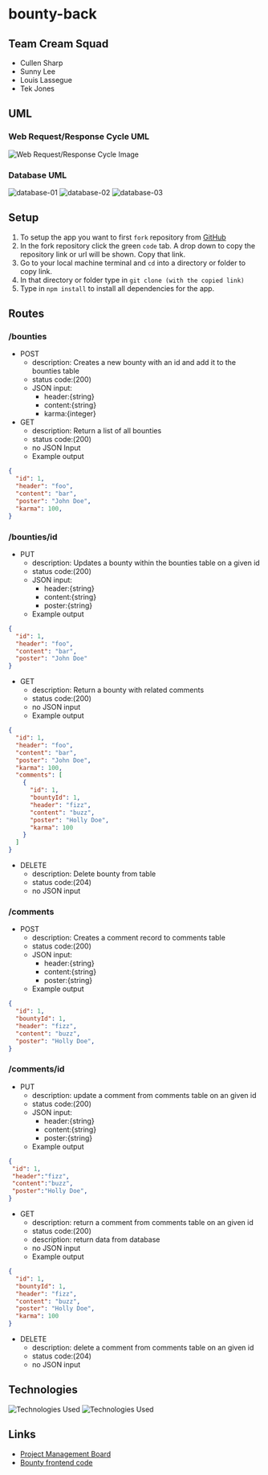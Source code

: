 # bounty-back

## Team Cream Squad

- Cullen Sharp
- Sunny Lee
- Louis Lassegue
- Tek Jones

## UML

### Web Request/Response Cycle UML

![Web Request/Response Cycle Image](assets/wrrc.png)

### Database UML

![database-01](assets/database01.png)
![database-02](assets/database02.png)
![database-03](assets/database03.png)

## Setup

1. To setup the app you want to first `fork` repository from [GitHub](https://github.com/Creams-Quad/bounty-back)
2. In the fork repository click the green `code` tab. A drop down to copy the repository link or url will be shown. Copy that link.
3. Go to your local machine terminal and `cd` into a directory or folder to copy link.
4. In that directory or folder type in `git clone (with the copied link)`
5. Type in `npm install` to install all dependencies for the app.

## Routes

### /bounties

- POST
  - description: Creates a new bounty with an id and add it to the bounties table
  - status code:(200)
  - JSON input:
    - header:{string}
    - content:{string}
    - karma:{integer}
- GET
  - description: Return a list of all bounties
  - status code:(200)
  - no JSON Input
  - Example output

```JSON
{
  "id": 1,
  "header": "foo",
  "content": "bar",
  "poster": "John Doe",
  "karma": 100,
}
```

### /bounties/id

- PUT
  - description: Updates a bounty within the bounties table on a given id
  - status code:(200)
  - JSON input:
    - header:{string}
    - content:{string}
    - poster:{string}  
  - Example output

```JSON
{ 
  "id": 1,
  "header": "foo",
  "content": "bar",
  "poster": "John Doe"
}
```

- GET
  - description: Return a bounty with related comments
  - status code:(200)
  - no JSON input
  - Example output

```JSON
{
  "id": 1,
  "header": "foo",
  "content": "bar",
  "poster": "John Doe",
  "karma": 100,
  "comments": [
    {
      "id": 1,     
      "bountyId": 1,
      "header": "fizz",
      "content": "buzz",
      "poster": "Holly Doe",
      "karma": 100
    }
  ]
}

```

- DELETE
  - description: Delete bounty from table
  - status code:(204)
  - no JSON input
  
### /comments

- POST
  - description: Creates a comment record to comments table
  - status code:(200)
  - JSON input:
    - header:{string}
    - content:{string}
    - poster:{string}
  - Example output

```JSON
{
  "id": 1,
  "bountyId": 1,
  "header": "fizz",
  "content": "buzz",
  "poster": "Holly Doe",
}
```

### /comments/id

- PUT
  - description: update a comment from comments table on an given id
  - status code:(200)
  - JSON input:
    - header:{string}
    - content:{string}
    - poster:{string}
  - Example output

```JSON
{
 "id": 1,
 "header":"fizz",
 "content":"buzz",
 "poster":"Holly Doe",
}
```

- GET
  - description: return a comment from comments table on an given id
  - status code:(200)
  - description: return data from database
  - no JSON input
  - Example output

```JSON
{
  "id": 1,     
  "bountyId": 1,
  "header": "fizz",
  "content": "buzz",
  "poster": "Holly Doe",
  "karma": 100
}
```

- DELETE
  - description: delete a comment from comments table on an given id
  - status code:(204)
  - no JSON input

## Technologies

![Technologies Used](assets/tech.png)
![Technologies Used](assets/tech-02.png)


<!-- - [NodeJS](https://nodejs.org/en/docs/): -->
<!-- - [Express]()
- [Cors]()
- [Sequelize]()
- [Sequelize cli]()
- [Sqlite3]()
- [Jest]()
- [Eslint]()
- [Postgres]()
- [Heroku]()
- [Notion]() -->

## Links

- [Project Management Board](https://www.notion.so/Cream-Squad-2eecc388ea1a4a70b6992435f3e885a8)
- [Bounty frontend code](https://github.com/Creams-Quad/bounty-front)

<!-- - [Bounty backend deployment]()
- [Bounty Website]() -->

